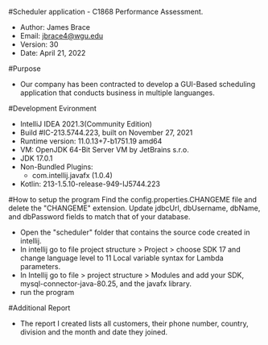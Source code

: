 #Scheduler application - C1868 Performance Assessment.

- Author: James Brace
- Email: jbrace4@wgu.edu
- Version: 30
- Date: April 21, 2022

#Purpose

- Our company has been contracted to develop a GUI-Based scheduling application that conducts business in multiple languanges.

#Development Evironment

- IntelliJ IDEA 2021.3(Community Edition)
- Build #IC-213.5744.223, built on November 27, 2021
- Runtime version: 11.0.13+7-b1751.19 amd64
- VM: OpenJDK 64-Bit Server VM by JetBrains s.r.o.
- JDK 17.0.1
- Non-Bundled Plugins:
  - com.intellij.javafx (1.0.4)
- Kotlin: 213-1.5.10-release-949-IJ5744.223

#How to setup the program
Find the config.properties.CHANGEME file and delete the "CHANGEME" extension. Update jdbcUrl, dbUsername, dbName, and dbPassword
fields to match that of your database.

- Open the "scheduler" folder that contains the source code created in intellij.
- In intellij go to file project structure > Project > choose SDK 17 and change language level to 11 Local variable syntax for Lambda parameters.
- In Intellij go to file > project structure > Modules and add your SDK, mysql-connector-java-80.25, and the javafx library. 
- run the program

#Additional Report
- The report I created lists all customers, their phone number, country, division and the month and date they joined. 
